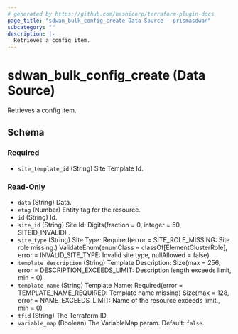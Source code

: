 ```yaml
---
# generated by https://github.com/hashicorp/terraform-plugin-docs
page_title: "sdwan_bulk_config_create Data Source - prismasdwan"
subcategory: ""
description: |-
  Retrieves a config item.
---
```


# sdwan_bulk_config_create (Data Source)

Retrieves a config item.



<!-- schema generated by tfplugindocs -->
## Schema

### Required

- `site_template_id` (String) Site Template Id.

### Read-Only

- `data` (String) Data.
- `etag` (Number) Entity tag for the resource.
- `id` (String) Id.
- `site_id` (String) Site Id: Digits(fraction = 0, integer = 50, SITEID_INVALID) .
- `site_type` (String) Site Type: Required(error = SITE_ROLE_MISSING: Site role missing.) ValidateEnum(enumClass = classOf[ElementClusterRole], error = INVALID_SITE_TYPE: Invalid site type, nullAllowed = false) .
- `template_description` (String) Template Description: Size(max = 256, error = DESCRIPTION_EXCEEDS_LIMIT: Description length exceeds limit, min = 0) .
- `template_name` (String) Template Name: Required(error = TEMPLATE_NAME_REQUIRED: Template name missing) Size(max = 128, error = NAME_EXCEEDS_LIMIT: Name of the resource exceeds limit., min = 0) .
- `tfid` (String) The Terraform ID.
- `variable_map` (Boolean) The VariableMap param. Default: `false`.
